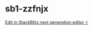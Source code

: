 # sb1-zzfnjx

[Edit in StackBlitz next generation editor ⚡️](https://stackblitz.com/~/github.com/plugilode/sb1-zzfnjx)